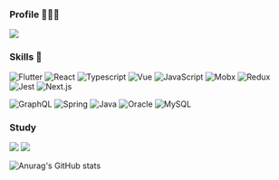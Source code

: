 ### Profile 👩🏻‍💻
<a href="https://big-frown-d91.notion.site/MinJi-Kim-311ff5387fe24c798815edaba246fb73"><img src="https://img.shields.io/badge/Profile-black?style=flat-square&logo=Notion&logoColor=white"/></a>

### Skills 🤔
<!-- Skills -->
<p>
  <img src="https://img.shields.io/badge/Flutter-02569B?style=flat-square&logo=flutter&logoColor=white" alt="Flutter" />
  <img src="https://img.shields.io/badge/React-blue?style=flat-square&logo=React&logoColor=white" alt="React" />
  <img src="https://img.shields.io/badge/Typescript-F808080?style=flat-square&logo=Typescript&logoColor=white" alt="Typescript" />
  <img src="https://img.shields.io/badge/Vue-green?style=flat-square&logo=Vue&logoColor=white" alt="Vue" />
  <img src="https://img.shields.io/badge/JavaScript-f7df1e?style=flat-square&logo=JavaScript&logoColor=white" alt="JavaScript" />
  <img src="https://img.shields.io/badge/Mobx-red?style=flat-square&logo=Mobx&logoColor=white" alt="Mobx" />
  <img src="https://img.shields.io/badge/Redux-red?style=flat-square&logo=Redux&logoColor=white" alt="Redux" />
  <img src="https://img.shields.io/badge/jest-red?style=flat-square&logo=jest&logoColor=white" alt="Jest" />
  <img src="https://img.shields.io/badge/Nextjs-red?style=flat-square&logo=Nextjs&logoColor=white" alt="Next.js" />
</p>

<p>
  <img src="https://img.shields.io/badge/GraphQL-pink?style=flat-square&logo=GraphQL&logoColor=white" alt="GraphQL" />
  <img src="https://img.shields.io/badge/Spring-green?style=flat-square&logo=Spring&logoColor=white" alt="Spring" />
  <img src="https://img.shields.io/badge/Java-007396?style=flat-square&logo=Java&logoColor=white" alt="Java" />
  <img src="https://img.shields.io/badge/Oracle-F80000?style=flat-square&logo=Oracle&logoColor=white" alt="Oracle" />
  <img src="https://img.shields.io/badge/MySql-F80000?style=flat-square&logo=MySql&logoColor=white" alt="MySQL" />
</p>




### Study
<a href="https://big-frown-d91.notion.site/9211318af8804343800ff46f5218705a"><img src="https://img.shields.io/badge/Frontend-black?style=flat-square&logo=Notion&logoColor=white"/></a>
<a href="https://big-frown-d91.notion.site/0ee717d438fa48a98415a23ec3a58c84"><img src="https://img.shields.io/badge/Code Refactor-black?style=flat-square&logo=Notion&logoColor=white"/></a>


![Anurag's GitHub stats](https://github-readme-stats-sigma-five.vercel.app/api?username=mingg123&show_icons=true&theme=aura_dark)



